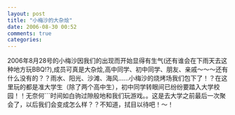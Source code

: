 ```yaml
---
layout: post
title: "小梅沙的大杂烩"
date: 2006-08-30 00:52
comments: true
categories: 
---
```



2006年8月28号的小梅沙因我们的出现而开始显得有生气(还有谁会在下雨天去这种地方玩BBQ!?),成员可真是大杂烩,高中同学、初中同学、朋友、亲戚～～～还有什么没有的？？雨水、阳光、沙滩、海风......小梅沙的烧烤场我们包下了！？在这里玩的都是准大学生（除了两个高中生），初中同学转眼间已纷纷要踏入大学校园！！无奈何```时间如白驹过隙般地和我们玩游戏。。这是去大学之前最后一次聚会了，以后我们会变成怎么样？？不知道，拭目以待吧！～！
